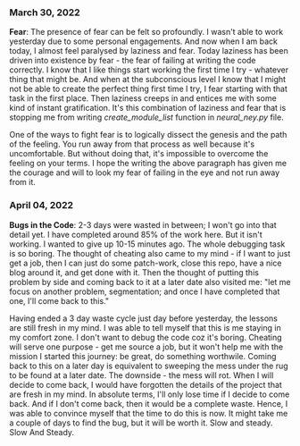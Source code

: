 ### March 30, 2022
**Fear**: The presence of fear can be felt so profoundly. I wasn't able to work yesterday due to some personal engagements. And now when I am back today, I almost feel paralysed by laziness and fear. Today laziness has been driven into existence by fear - the fear of failing at writing the code correctly. I know that I like things start working the first time I try - whatever thing that might be. And when at the subconscious level I know that I might not be able to create the perfect thing first time I try, I fear starting with that task in the first place. Then laziness creeps in and entices me with some kind of instant gratification. It's this combination of laziness and fear that is stopping me from writing *create_module_list* function in *neural_ney.py* file.

One of the ways to fight fear is to logically dissect the genesis and the path of the feeling. You run away from that process as well because it's uncomfortable. But without doing that, it's impossible to overcome the feeling on your terms. I hope the writing the above paragraph has given me the courage and will to look my fear of failing in the eye and not run away from it. 

### April 04, 2022
**Bugs in the Code**: 2-3 days were wasted in between; I won't go into that detail yet. I have completed around 85% of the work here. But it isn't working. I wanted to give up 10-15 minutes ago. The whole debugging task is so boring.
The thought of cheating also came to my mind - if I want to just get a job, then I can just do some patch-work, close this repo, have a nice blog around it, and get done with it.
Then the thought of putting this problem by side and coming back to it at a later date also visited me: "let me focus on another problem, segmentation; and once I have completed that one, I'll come back to this."

Having ended a 3 day waste cycle just day before yesterday, the lessons are still fresh in my mind. I was able to tell myself that this is me staying in my comfort zone. I don't want to debug the code coz it's boring. Cheating will serve one purpose - get me source a job, but it won't help me with the mission I started this journey: be great, do something worthwile. Coming back to this on a later day is equivalent to sweeping the mess under the rug to be found at a later date. The downside - the mess will rot. When I will decide to come back, I would have forgotten the details of the project that are fresh in my mind. In absolute terms, I'll only lose time if I decide to come back. And if I don't come back, then it would be a complete waste.
Hence, I was able to convince myself that the time to do this is now. It might take me a couple of days to find the bug, but it will be worth it. Slow and steady. Slow And Steady. 